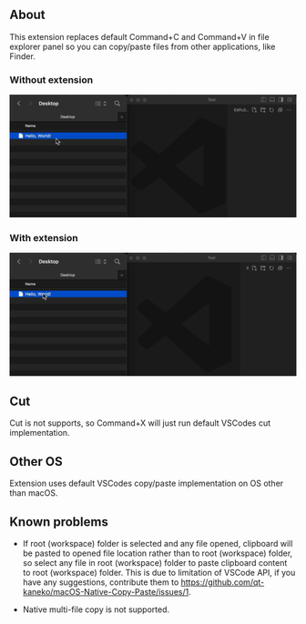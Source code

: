 ## About
This extension replaces default Command+C and Command+V in file explorer panel so you can copy/paste files from other applications, like Finder.
### Without extension
![image](/assets/without.gif)
### With extension
![image](/assets/with.gif)

## Cut
Cut is not supports, so Command+X will just run default VSCodes cut implementation.

## Other OS
Extension uses default VSCodes copy/paste implementation on OS other than macOS.

## Known problems
- If root (workspace) folder is selected and any file opened, clipboard will be pasted to opened file location rather than to root (workspace) folder, so select any file in root (workspace) folder to paste clipboard content to root (workspace) folder. This is due to limitation of VSCode API, if you have any suggestions, contribute them to https://github.com/qt-kaneko/macOS-Native-Copy-Paste/issues/1.

- Native multi-file copy is not supported.